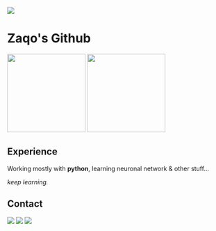 ![](https://i.ibb.co/pWbVrCH/ZAQO-SLEEP.gif)
# Zaqo's Github
<div>
  <img height="180em" src="https://github-readme-stats.vercel.app/api?username=zaqoenv&show_icons=true"/>
  <img height="180em" src="https://github-readme-streak-stats.herokuapp.com/?user=zaqoenv"/>


</div>


## **Experience**

Working mostly with **python**, learning neuronal network & other stuff...

*keep learning.*



## **Contact**

<a href="https://t.me/zaqoref" target="_blank"><img src="https://img.shields.io/badge/Telegram-2CA5E0?style=for-the-badge&logo=telegram&logoColor=white" target="_blank"></a> <a href="mailto:zaqoru@protonmail.com" target="_blank"><img src="https://img.shields.io/badge/ProtonMail-8B89CC?style=for-the-badge&logo=protonmail&logoColor=white" target="_blank"></a>  <a href="https://www.discord.com" target="_blank"><img src="https://img.shields.io/badge/Discord-7289DA?style=for-the-badge&logo=discord&logoColor=white" target="_blank"></a> 


